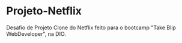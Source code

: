 # Projeto-Netflix
Desafio de Projeto Clone do Netflix
feito para o bootcamp "Take Blip WebDeveloper", na DIO. 
